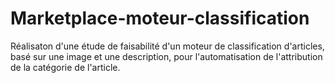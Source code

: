 # Marketplace-moteur-classification
Réalisaton d'une étude de faisabilité d'un moteur de classification d'articles, basé sur une image et une description, pour l'automatisation de l'attribution de la catégorie de l'article.
